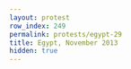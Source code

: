 ```yaml
---
layout: protest
row_index: 249
permalink: protests/egypt-29
title: Egypt, November 2013
hidden: true
---
```

